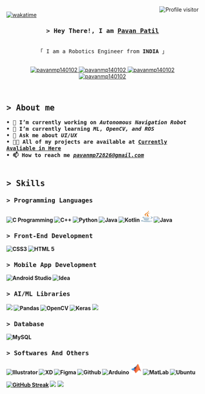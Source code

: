 <a href="https://komarev.com/ghpvc/?username=pavanmp140102">
  <img align="right" src="https://komarev.com/ghpvc/?username=pavanmp140102&label=Visitors&color=0e75b6&style=flat" alt="Profile visitor" />
</a>


[![wakatime](https://wakatime.com/badge/user/90532a32-b999-421c-ab17-0be8dd9b2134.svg)](https://wakatime.com/@90532a32-b999-421c-ab17-0be8dd9b2134)

<!-- Intro  -->
<h3 align="center">
        <samp>&gt; Hey There!, I am
                <b><a target="_blank" href="https://pavanmp140102.com">Pavan Patil</a></b>
        </samp>
</h3>


<p align="center"> 
  <samp>
    <br>
    「 I am a Robotics Engineer from <b>INDIA </b> 」
    <br>
    <br>
  </samp>
</p>

<p align="center">
 <a href="https://pavanmp140102.github.io/Me/.com" target="blank">
  <img src="https://img.shields.io/badge/Website-DC143C?style=for-the-badge&logo=medium&logoColor=white" alt="pavanmp140102" />
 </a>
 <a href="https://linkedin.com/in/pavan-patil-b07b69209" target="_blank">
  <img src="https://img.shields.io/badge/LinkedIn-0077B5?style=for-the-badge&logo=linkedin&logoColor=white" alt="pavanmp140102"/>
 </a>
 <a href="https://dev.to/pavanmp72826" target="_blank">
  <img src="https://img.shields.io/badge/dev.to-0A0A0A?style=for-the-badge&logo=dev.to&logoColor=white" alt="pavanmp140102" />
 </a>
 <a href="https://instagram.com/pavanmp140102.dev" target="_blank">
  <img src="https://img.shields.io/badge/Instagram-fe4164?style=for-the-badge&logo=instagram&logoColor=white" alt="pavanmp140102" />
 </a> 
 
</p>
<br />

<!-- About Section -->
<h2 align="left">
<samp> &gt; <b>About me<b></samp>
</h2>

<samp> • 🔭 I’m currently working on <b><i>Autonomous Navigation Robot</i></b>
<br>
• 🌱 I’m currently learning <b><i>ML, OpenCV, and ROS</i></b>
<br>
• 💬 Ask me about <b><i>UI/UX</i></b>
<br>
• 👨‍💻 All of my projects are available at <a href = "github.com/pavanmp140102"> Currently Avaliable in Here</a>
<br>
• 📫 How to reach me <i>pavanmp72826@gmail.com</i>
<br>
<br>
</samp>

<h2 align = "left">
<samp> &gt; <b>Skills</b></samp><br>
<h3><samp>&gt; Programming Languages<samp><br>
</h3>
</h2>

![C Programming](https://img.shields.io/badge/C%20Programming-A8B9CC?style=for-the-badge&labelColor=black&logo=C&logoColor=A8B9CC)
![C++](https://img.shields.io/badge/C%20++-00599C?style=for-the-badge&labelColor=black&logo=C&logoColor=00599C)
![Python](https://img.shields.io/badge/Python-3776AB?style=for-the-badge&labelColor=black&logo=python&logoColor=3776AB)
![Java](https://img.shields.io/badge/Java-F80000?style=for-the-badge&labelColor=black&logo=oracle&logoColor=F80000)
![Kotlin](https://img.shields.io/badge/Kotlin-7F52FF?style=for-the-badge&labelColor=black&logo=kotlin&logoColor=7F52FF)
<img width="30" height="30" src="https://raw.githubusercontent.com/pavanmp140102/pavanmp140102/35a9333cb66619320f4b646e0fda87c224b8e450/logos/Java.svg"> ![Java](https://img.shields.io/badge/Java-f89820?style=for-the-badge&labelColor=black&logo=java&logoColor=f89820)

<h3><samp>&gt; Front-End Development<samp><br>
</h3>

![CSS3](https://img.shields.io/badge/Css%203-1572B6?style=for-the-badge&labelColor=black&logo=css3&logoColor=1572B6)
![HTML 5](https://img.shields.io/badge/HTML%205-E34F26?style=for-the-badge&labelColor=black&logo=html5&logoColor=E34F26)

<h3><samp>&gt; Mobile App Development<samp><br>
</h3>

![Android Studio](https://img.shields.io/badge/Android%20Studio-3DDC84?style=for-the-badge&labelColor=black&logo=androidstudio&logoColor=3DDC84)
![Idea](https://img.shields.io/badge/Intellij%20Idea-000000?style=for-the-badge&labelColor=white&logo=intellijidea&logoColor=000000)

<h3><samp>&gt; AI/ML Libraries<samp><br>
</h3>

![](https://img.shields.io/badge/NumPy-013243?style=for-the-badge&labelColor=black&logo=numpy&logoColor=013243)
![Pandas](https://img.shields.io/badge/Pandas-150458?style=for-the-badge&labelColor=black&logo=pandas&logoColor=150458)
![OpenCV](https://img.shields.io/badge/Open%20CV-5C3EE8?style=for-the-badge&labelColor=black&logo=opencv&logoColor=5C3EE8)
![Keras](https://img.shields.io/badge/Keras-D00000?style=for-the-badge&labelColor=black&logo=keras&logoColor=D00000)
![](https://img.shields.io/badge/Scikit%20Learn-F7931E?style=for-the-badge&labelColor=black&logo=scikitlearn&logoColor=F7931E)

<h3><samp>&gt; Database<samp><br>
</h3>

![MySQL](https://img.shields.io/badge/MySQL-4479A1?style=for-the-badge&labelColor=black&logo=mysql&logoColor=4479A1)

<h3><samp>&gt; Softwares And Others<samp><br>
</h3>

![Illustrator](https://img.shields.io/badge/Adobe%20Illustrator-FF9A00?style=for-the-badge&labelColor=black&logo=adobeillustrator&logoColor=FF9A00)
![XD](https://img.shields.io/badge/Adobe%20XD-FF61F6?style=for-the-badge&labelColor=black&logo=adobexd&logoColor=FF61F6)
![Figma](https://img.shields.io/badge/Figma-F24E1E?style=for-the-badge&labelColor=black&logo=figma&logoColor=F24E1E)
![Github](https://img.shields.io/badge/Git/Github-181717?style=for-the-badge&labelColor=black&logo=github&logoColor=181717)
![Arduino](https://img.shields.io/badge/Arduino-00979D?style=for-the-badge&labelColor=black&logo=arduino&logoColor=00979D)
<img width="30" height="30" src="https://raw.githubusercontent.com/pavanmp140102/pavanmp140102/35a9333cb66619320f4b646e0fda87c224b8e450/logos/matlab-svgrepo-com.svg"> ![MatLab](https://img.shields.io/badge/Matlab-FF0000?style=for-the-badge&labelColor=black&logo=matlab&logoColor=FF0000)
![Ubuntu](https://img.shields.io/badge/Ubuntu-E95420?style=for-the-badge&labelColor=black&logo=ubuntu&logoColor=E95420)


[![GitHub Streak](http://github-readme-streak-stats.herokuapp.com?user=pavanmp140102&theme=nightowl&hide_border=true&exclude_days=Sun)](https://git.io/streak-stats)
![](http://github-profile-summary-cards.vercel.app/api/cards/profile-details?username=pavanmp140102&theme=nightowl)
![](http://github-profile-summary-cards.vercel.app/api/cards/repos-per-language?username=pavanmp140102&theme=nightowl)
